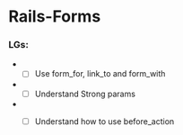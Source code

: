 # Rails-Forms

### LGs:
* - [ ] Use form_for, link_to and form_with
* - [ ] Understand Strong params
* - [ ] Understand how to use before_action

